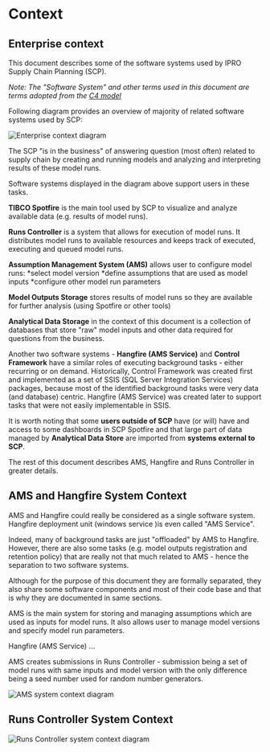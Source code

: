# Context

## Enterprise context

This document describes some of the software systems used by IPRO Supply Chain Planning (SCP).

*Note: The "Software System" and other terms used in this document are terms adopted from the [C4 model](https://c4model.com/)*

Following diagram provides an overview of majority of related software systems used by SCP:

![Enterprise context diagram](embed:EnterpriseContext)

The SCP "is in the business" of answering question (most often) related to supply chain by creating and running models and analyzing and interpreting results of these model runs.

Software systems displayed in the diagram above support users in these tasks.

**TIBCO Spotfire** is the main tool used by SCP to visualize and analyze available data (e.g. results of model runs).

**Runs Controller** is a system that allows for execution of model runs. It distributes model runs to available resources and keeps track of executed, executing and queued model runs.

**Assumption Management System (AMS)** allows user to configure model runs:
*select model version
*define assumptions that are used as model inputs
*configure other model run parameters

**Model Outputs Storage** stores results of model runs so they are available for further analysis (using Spotfire or other tools)

**Analytical Data Storage** in the context of this document is a collection of databases that store "raw" model inputs and other data required for questions from the business.

Another two software systems - **Hangfire (AMS Service)** and **Control Framework** have a similar roles of executing background tasks - either recurring or on demand. Historically, Control Framework was created first and implemented as a set of SSIS (SQL Server Integration Services) packages, because most of the identified background tasks were very data (and database) centric. Hangfire (AMS Service) was created later to support tasks that were not easily implementable in SSIS.

It is worth noting that some **users outside of SCP** have (or will) have and access to some dashboards in SCP Spotfire and that large part of data managed by **Analytical Data Store** are imported from **systems external to SCP**.

The rest of this document describes AMS, Hangfire and Runs Controller in greater details.

## AMS and Hangfire System Context

AMS and Hangfire could really be considered as a single software system. Hangfire deployment unit (windows service )is even called "AMS Service".

Indeed, many of background tasks are just "offloaded" by AMS to Hangfire.
However, there are also some tasks (e.g. model outputs registration and retention policy) that are really not that much related to AMS - hence the separation to two software systems.

Although for the purpose of this document they are formally separated, they also share some software components and most of their code base and that is why they are documented in same sections.

AMS is the main system for storing and managing assumptions which are used as inputs for model runs.
It also allows user to manage model versions and specify model run parameters.

Hangfire (AMS Service) ...

AMS creates submissions in Runs Controller - submission being a set of model runs with same inputs and model version with the only difference being a seed number used for random number generators.

![AMS system context diagram](embed:AMSSystemContext)

## Runs Controller System Context

![Runs Controller system context diagram](embed:RunsControllerSystemContext)


